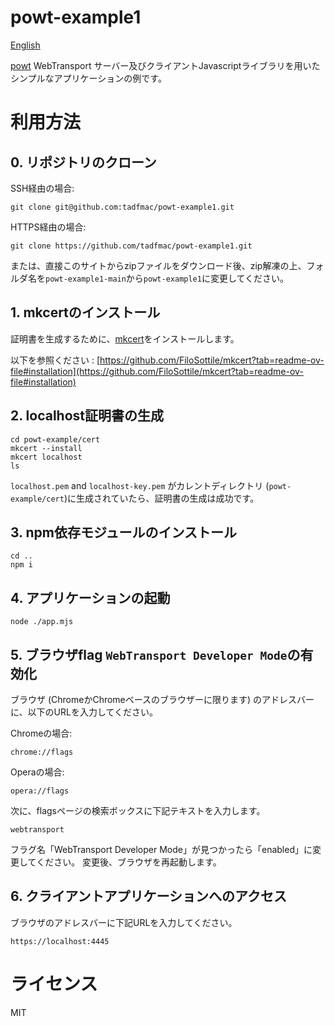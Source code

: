 # powt-example1

[English](../README.md)

[powt](https://github.com/tadfmac/powt) WebTransport サーバー及びクライアントJavascriptライブラリを用いたシンプルなアプリケーションの例です。

# 利用方法

## 0. リポジトリのクローン

SSH経由の場合:
```
git clone git@github.com:tadfmac/powt-example1.git
```

HTTPS経由の場合:
```
git clone https://github.com/tadfmac/powt-example1.git
```

または、直接このサイトからzipファイルをダウンロード後、zip解凍の上、フォルダ名を`powt-example1-main`から`powt-example1`に変更してください。

## 1. mkcertのインストール

証明書を生成するために、[mkcert](https://github.com/FiloSottile/mkcert)をインストールします。

以下を参照ください :
[https://github.com/FiloSottile/mkcert?tab=readme-ov-file#installation](https://github.com/FiloSottile/mkcert?tab=readme-ov-file#installation)

## 2. localhost証明書の生成

```
cd powt-example/cert
mkcert --install
mkcert localhost
ls
```

`localhost.pem` and `localhost-key.pem` がカレントディレクトリ (`powt-example/cert`)に生成されていたら、証明書の生成は成功です。

## 3. npm依存モジュールのインストール

```
cd ..
npm i
```

## 4. アプリケーションの起動

```
node ./app.mjs
```

## 5. ブラウザflag `WebTransport Developer Mode`の有効化

ブラウザ (ChromeかChromeベースのブラウザーに限ります) のアドレスバーに、以下のURLを入力してください。

Chromeの場合:
```
chrome://flags
```

Operaの場合:
```
opera://flags
```

次に、flagsページの検索ボックスに下記テキストを入力します。

```
webtransport
```

フラグ名「WebTransport Developer Mode」が見つかったら「enabled」に変更してください。
変更後、ブラウザを再起動します。

## 6. クライアントアプリケーションへのアクセス

ブラウザのアドレスバーに下記URLを入力してください。

```
https://localhost:4445
```

# ライセンス

MIT



